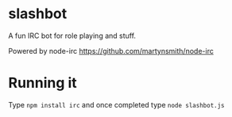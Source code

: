 slashbot
========

A fun IRC bot for role playing and stuff.

Powered by node-irc https://github.com/martynsmith/node-irc

Running it
==========

Type `npm install irc` and once completed type `node slashbot.js`
